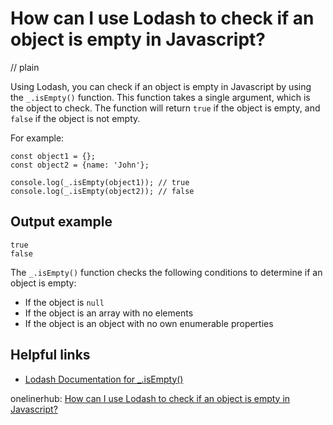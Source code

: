 # How can I use Lodash to check if an object is empty in Javascript?
// plain

Using Lodash, you can check if an object is empty in Javascript by using the `_.isEmpty()` function. This function takes a single argument, which is the object to check. The function will return `true` if the object is empty, and `false` if the object is not empty.

For example:
```
const object1 = {};
const object2 = {name: 'John'};

console.log(_.isEmpty(object1)); // true
console.log(_.isEmpty(object2)); // false
```
## Output example

```
true
false
```

The `_.isEmpty()` function checks the following conditions to determine if an object is empty:
- If the object is `null`
- If the object is an array with no elements
- If the object is an object with no own enumerable properties

## Helpful links
- [Lodash Documentation for _.isEmpty()](https://lodash.com/docs/4.17.15#isEmpty)

onelinerhub: [How can I use Lodash to check if an object is empty in Javascript?](https://onelinerhub.com/javascript-lodash/how-can-i-use-lodash-to-check-if-an-object-is-empty-in-javascript)